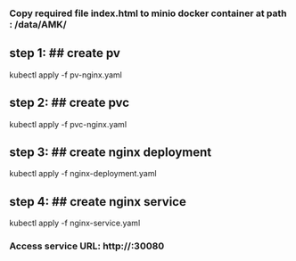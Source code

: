 ### Copy required file index.html to minio docker container at path : /data/AMK/
## 
## step 1: ## create pv

kubectl apply -f pv-nginx.yaml

## step 2: ## create pvc

kubectl apply -f pvc-nginx.yaml

## step 3: ## create nginx deployment

kubectl apply -f nginx-deployment.yaml

## step 4: ## create nginx service

kubectl apply -f nginx-service.yaml

### Access service URL:  http://<MINIO-IP>:30080
